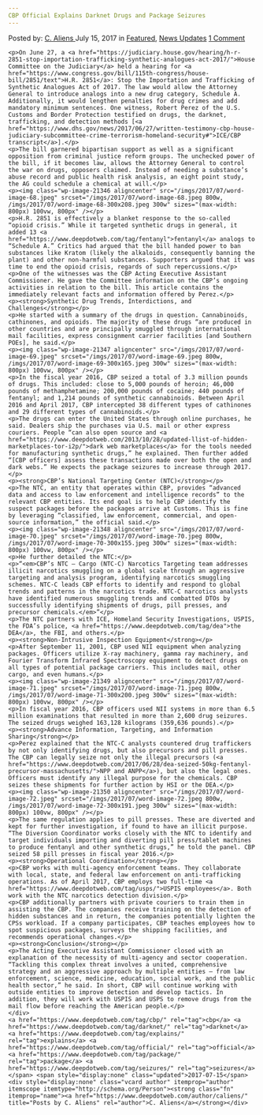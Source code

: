 ```yaml
---
CBP Official Explains Darknet Drugs and Package Seizures
---
```

<article class="post-listing post-21341 post type-post status-publish format-standard has-post-thumbnail hentry  tag-cbp tag-darknet tag-explains tag-official tag-package tag-seizures">
    <div class="post-inner">
        <span>Posted by: <a href="https://www.deepdotweb.com/author/caliens/" title="">C. Aliens </a></span>
    <span>July 15, 2017</span>
    <span>in <a href="https://www.deepdotweb.com/category/deepdot-news/" rel="category tag">Featured</a>, <a href="https://www.deepdotweb.com/category/news-updates/" rel="category tag">News Updates</a></span>
    <span><a href="https://www.deepdotweb.com/2017/07/15/cbp-official-explains-darknet-drugs-package-seizures/#comments">1 Comment</a></span>
    </p>
    <div class="clear"></div>
    
    <p>On June 27, a <a href="https://judiciary.house.gov/hearing/h-r-2851-stop-importation-trafficking-synthetic-analogues-act-2017/">House Committee on the Judiciary</a> held a hearing for <a href="https://www.congress.gov/bill/115th-congress/house-bill/2851/text">H.R. 2851</a>: Stop the Importation and Trafficking of Synthetic Analogues Act of 2017. The law would allow the Attorney General to introduce analogs into a new drug category, Schedule A. Additionally, it would lengthen penalties for drug crimes and add mandatory minimum sentences. One witness, Robert Perez of the U.S. Customs and Border Protection testified on drugs, the darknet, trafficking, and detection methods [<a href="https://www.dhs.gov/news/2017/06/27/written-testimony-cbp-house-judiciary-subcommittee-crime-terrorism-homeland-security#">ICE/CBP transcript</a>].</p>
    <p>The bill garnered bipartisan support as well as a significant opposition from criminal justice reform groups. The unchecked power of the bill, if it becomes law, allows the Attorney General to control the war on drugs, opposers claimed. Instead of needing a substance’s abuse record and public health risk analysis, an eight point study, the AG could schedule a chemical at will.</p>
    <p><img class="wp-image-21346 aligncenter" src="/imgs/2017/07/word-image-68.jpeg" srcset="/imgs/2017/07/word-image-68.jpeg 800w, /imgs/2017/07/word-image-68-300x208.jpeg 300w" sizes="(max-width: 800px) 100vw, 800px" /></p>
    <p>H.R. 2851 is effectively a blanket response to the so-called “opioid crisis.” While it targeted synthetic drugs in general, it added 13 <a href="https://www.deepdotweb.com/tag/fentanyl">fentanyl</a> analogs to “Schedule A.” Critics had argued that the bill handed power to ban substances like Kratom (likely the alkaloids, consequently banning the plant) and other non-harmful substances. Supporters argued that it was time to end the opioid crisis, regards of such repercussions.</p>
    <p>One of the witnesses was the CBP Acting Executive Assistant Commissioner. He gave the Committee information on the CBP’s ongoing activities in relation to the bill. This article contains the immediately relevant facts and information offered by Perez.</p>
    <p><strong>Synthetic Drug Trends, Interdictions, and Challenges</strong></p>
    <p>He started with a summary of the drugs in question. Cannabinoids, cathinones, and opioids. The majority of these drugs “are produced in other countries and are principally smuggled through international mail facilities, express consignment carrier facilities [and Southern POEs], he said.</p>
    <p><img class="wp-image-21347 aligncenter" src="/imgs/2017/07/word-image-69.jpeg" srcset="/imgs/2017/07/word-image-69.jpeg 800w, /imgs/2017/07/word-image-69-300x165.jpeg 300w" sizes="(max-width: 800px) 100vw, 800px" /></p>
    <p>In the fiscal year 2016, CBP seized a total of 3.3 million pounds of drugs. This included: close to 5,000 pounds of heroin; 46,000 pounds of methamphetamine; 200,000 pounds of cocaine; 440 pounds of fentanyl; and 1,214 pounds of synthetic cannabinoids. Between April 2016 and April 2017, CBP intercepted 38 different types of cathinones and 29 different types of cannabinoids.</p>
    <p>The drugs can enter the United States through online purchases, he said. Dealers ship the purchases via U.S. mail or other express couriers. People “can also open source and <a href="https://www.deepdotweb.com/2013/10/28/updated-llist-of-hidden-marketplaces-tor-i2p/">dark web marketplaces</a> for the tools needed for manufacturing synthetic drugs,” he explained. Then further added “[CBP officers] assess these transactions made over both the open and dark webs.” He expects the package seizures to increase through 2017.</p>
    <p><strong>CBP’s National Targeting Center (NTC)</strong></p>
    <p>The NTC, an entity that operates within CBP, provides “advanced data and access to law enforcement and intelligence records” to the relevant CBP entities. Its end goal is to help CBP identify the suspect packages before the packages arrive at Customs. This is fine by leveraging “classified, law enforcement, commercial, and open-source information,” the official said.</p>
    <p><img class="wp-image-21348 aligncenter" src="/imgs/2017/07/word-image-70.jpeg" srcset="/imgs/2017/07/word-image-70.jpeg 800w, /imgs/2017/07/word-image-70-300x155.jpeg 300w" sizes="(max-width: 800px) 100vw, 800px" /></p>
    <p>He further detailed the NTC:</p>
    <p>“<em>CBP’s NTC – Cargo (NTC-C) Narcotics Targeting team addresses illicit narcotics smuggling on a global scale through an aggressive targeting and analysis program, identifying narcotics smuggling schemes. NTC-C leads CBP efforts to identify and respond to global trends and patterns in the narcotics trade. NTC-C narcotics analysts have identified numerous smuggling trends and combatted DTOs by successfully identifying shipments of drugs, pill presses, and precursor chemicals.</em>”</p>
    <p>The NTC partners with ICE, Homeland Security Investigations, USPIS, the FDA’s police, <a href="https://www.deepdotweb.com/tag/dea">the DEA</a>, the FBI, and others.</p>
    <p><strong>Non-Intrusive Inspection Equipment</strong></p>
    <p>After September 11, 2001, CBP used NII equipment when analyzing packages. Officers utilize X-ray machinery, gamma ray machinery, and Fourier Transform Infrared Spectroscopy equipment to detect drugs on all types of potential package carriers. This includes mail, other cargo, and even humans.</p>
    <p><img class="wp-image-21349 aligncenter" src="/imgs/2017/07/word-image-71.jpeg" srcset="/imgs/2017/07/word-image-71.jpeg 800w, /imgs/2017/07/word-image-71-300x200.jpeg 300w" sizes="(max-width: 800px) 100vw, 800px" /></p>
    <p>In fiscal year 2016, CBP officers used NII systems in more than 6.5 million examinations that resulted in more than 2,600 drug seizures. The seized drugs weighed 163,128 kilograms (359,636 pounds).</p>
    <p><strong>Advance Information, Targeting, and Information Sharing</strong></p>
    <p>Perez explained that the NTC-C analysts countered drug traffickers by not only identifying drugs, but also precursors and pill presses. The CBP can legally seize not only the illegal precursors (<a href="https://www.deepdotweb.com/2017/06/28/dea-seized-50kg-fentanyl-precursor-massachusetts/">NPP and ANPP</a>), but also the legal ones. Officers must identify any illegal purpose for the chemicals. CBP seizes these shipments for further action by HSI or the DEA.</p>
    <p><img class="wp-image-21350 aligncenter" src="/imgs/2017/07/word-image-72.jpeg" srcset="/imgs/2017/07/word-image-72.jpeg 800w, /imgs/2017/07/word-image-72-300x191.jpeg 300w" sizes="(max-width: 800px) 100vw, 800px" /></p>
    <p>The same regulation applies to pill presses. These are diverted and kept for further investigation, if found to have an illicit purpose. “The Diversion Coordinator works closely with the NTC to identify and target individuals importing and diverting pill press/tablet machines to produce fentanyl and other synthetic drugs,” he told the panel. CBP seized 58 pill presses in fiscal year 2016.</p>
    <p><strong>Operational Coordination</strong></p>
    <p>CBP works with multi-agency enforcement teams. They collaborate with local, state, and federal law enforcement on anti-trafficking operations. As of April 2017, CBP employs two full-time <a href="https://www.deepdotweb.com/tag/usps/">USPIS employees</a>. Both work with the NTC narcotics detection division.</p>
    <p>CBP additionally partners with private couriers to train them in assisting the CBP. The companies receive training on the detection of hidden substances and in return, the companies potentially lighten the CPSs workload. If a company participates, CBP teaches employees how to spot suspicious packages, surveys the shipping facilities, and recommends operational changes.</p>
    <p><strong>Conclusion</strong></p>
    <p>The Acting Executive Assistant Commissioner closed with an explanation of the necessity of multi-agency and sector cooperation. “Tackling this complex threat involves a united, comprehensive strategy and an aggressive approach by multiple entities – from law enforcement, science, medicine, education, social work, and the public health sector,” he said. In short, CBP will continue working with outside entities to improve detection and develop tactics. In addition, they will work with USPIS and USPS to remove drugs from the mail flow before reaching the American people.</p>
    </div>
    <a href="https://www.deepdotweb.com/tag/cbp/" rel="tag">cbp</a> <a href="https://www.deepdotweb.com/tag/darknet/" rel="tag">darknet</a>  <a href="https://www.deepdotweb.com/tag/explains/" rel="tag">explains</a> <a href="https://www.deepdotweb.com/tag/official/" rel="tag">official</a> <a href="https://www.deepdotweb.com/tag/package/" rel="tag">package</a> <a href="https://www.deepdotweb.com/tag/seizures/" rel="tag">seizures</a></span> <span style="display:none" class="updated">2017-07-15</span>
    <div style="display:none" class="vcard author" itemprop="author" itemscope itemtype="http://schema.org/Person"><strong class="fn" itemprop="name"><a href="https://www.deepdotweb.com/author/caliens/" title="Posts by C. Aliens" rel="author">C. Aliens</a></strong></div>
    
